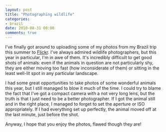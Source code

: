 ```yaml
---
layout: post
title: "Photographing wildlife"
categories:
- brazil
date: 2010-08-31 00:00
comments: true
---
```


<p>I've finally got around to uploading some of my photos from my Brazil trip this summer to <a href="http://www.flickr.com/photos/bsag/sets/72157624847174586/">Flickr</a>. I've always admired wildlife photographers, but this year in particular, I'm in awe of them. It's incredibly difficult to get good shots of animals: even if the animals in question are not particularly shy, they are either moving too fast (how inconsiderate of them) or sitting in the least well-lit spot in any particular landscape.</p>

<p>I had some great opportunities to take photos of some wonderful animals this year, but I still managed to blow it much of the time. I could try to blame the fact that I've got a compact camera with a not very long lens, but the truth is that I just need to be a better photographer. If I got the animal still and in the right place, I managed to forget to set the aperture or ISO appropriately. If I had everything set up perfectly, the animal moved off at the last minute, just before the shot.</p>

<p>Anyway, I hope that you enjoy the photos, flawed though they are!</p>


